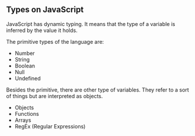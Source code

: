 ## Types on JavaScript

JavaScript has dynamic typing. It means that the type of a variable is inferred by the value it holds.

The primitive types of the language are:
 - Number
 - String
 - Boolean
 - Null
 - Undefined

Besides the primitive, there are other type of variables. They refer to a sort of things but are interpreted as objects.
 - Objects
 - Functions
 - Arrays
 - RegEx (Regular Expressions)

